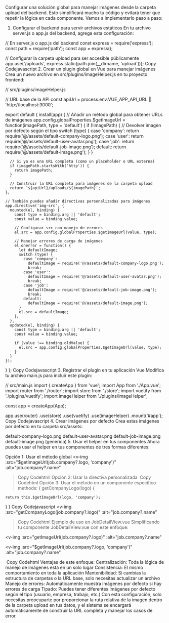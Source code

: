 Configurar una solución global para manejar imágenes desde la carpeta upload del backend. Esto simplificará mucho tu código y evitará tener que repetir la lógica en cada componente. Vamos a implementarlo paso a paso:

1. Configurar el backend para servir archivos estáticos
   En tu archivo server.js o app.js del backend, agrega esta configuración:

// En server.js o app.js del backend
const express = require('express');
const path = require('path');
const app = express();

// Configurar la carpeta upload para ser accesible públicamente
app.use('/uploads', express.static(path.join(\_\_dirname, 'upload')));
Copy Codejavascript 2. Crear un plugin global en Vue para manejar imágenes
Crea un nuevo archivo en src/plugins/imageHelper.js en tu proyecto frontend:

// src/plugins/imageHelper.js

// URL base de la API
const apiUrl = process.env.VUE_APP_API_URL || 'http://localhost:3000';

export default {
install(app) {
// Añadir un método global para obtener URLs de imágenes
app.config.globalProperties.$getImageUrl = function(imagePath, type = 'default') {
if (!imagePath) {
// Devolver imagen por defecto según el tipo
switch (type) {
case 'company':
return require('@/assets/default-company-logo.png');
case 'user':
return require('@/assets/default-user-avatar.png');
case 'job':
return require('@/assets/default-job-image.png');
default:
return require('@/assets/default-image.png');
}
}

      // Si ya es una URL completa (como un placeholder o URL externa)
      if (imagePath.startsWith('http')) {
        return imagePath;
      }

      // Construir la URL completa para imágenes de la carpeta upload
      return `${apiUrl}/uploads/${imagePath}`;
    };

    // También puedes añadir directivas personalizadas para imágenes
    app.directive('img-src', {
      mounted(el, binding) {
        const type = binding.arg || 'default';
        const value = binding.value;

        // Configurar src con manejo de errores
        el.src = app.config.globalProperties.$getImageUrl(value, type);

        // Manejar errores de carga de imágenes
        el.onerror = function() {
          let defaultImage;
          switch (type) {
            case 'company':
              defaultImage = require('@/assets/default-company-logo.png');
              break;
            case 'user':
              defaultImage = require('@/assets/default-user-avatar.png');
              break;
            case 'job':
              defaultImage = require('@/assets/default-job-image.png');
              break;
            default:
              defaultImage = require('@/assets/default-image.png');
          }
          el.src = defaultImage;
        };
      },
      updated(el, binding) {
        const type = binding.arg || 'default';
        const value = binding.value;

        if (value !== binding.oldValue) {
          el.src = app.config.globalProperties.$getImageUrl(value, type);
        }
      }
    });

}
};
Copy Codejavascript 3. Registrar el plugin en tu aplicación Vue
Modifica tu archivo main.js para incluir este plugin:

// src/main.js
import { createApp } from 'vue';
import App from './App.vue';
import router from './router';
import store from './store';
import vuetify from './plugins/vuetify';
import imageHelper from './plugins/imageHelper';

const app = createApp(App);

app.use(router)
.use(store)
.use(vuetify)
.use(imageHelper)
.mount('#app');
Copy Codejavascript 4. Crear imágenes por defecto
Crea estas imágenes por defecto en tu carpeta src/assets:

default-company-logo.png
default-user-avatar.png
default-job-image.png
default-image.png (genérica) 5. Usar el helper en tus componentes
Ahora puedes usar el helper en tus componentes de tres formas diferentes:

Opción 1: Usar el método global
<v-img
:src="$getImageUrl(job.company?.logo, 'company')"
:alt="job.company?.name"

> </v-img>
> Copy Codehtml
> Opción 2: Usar la directiva personalizada
> <img v-img-src:company="job.company?.logo" :alt="job.company?.name">
> Copy Codehtml
> Opción 3: Usar el método en un componente específico
> methods: {
>   getCompanyLogo(logo) {

    return this.$getImageUrl(logo, 'company');

}
}
Copy Codejavascript
<v-img
:src="getCompanyLogo(job.company?.logo)"
:alt="job.company?.name"

> </v-img>
> Copy Codehtml
> Ejemplo de uso en JobDetailView.vue
> Simplificando tu componente JobDetailView.vue con este enfoque:

<!-- En lugar de -->

<v-img
:src="getImageUrl(job.company?.logo)"
:alt="job.company?.name"

> </v-img>

<!-- Usar esto -->

<v-img
:src="$getImageUrl(job.company?.logo, 'company')"
:alt="job.company?.name"

> </v-img>

<!-- O esto con la directiva -->
<img v-img-src:company="job.company?.logo" :alt="job.company?.name" class="v-img">
Copy Codehtml
Ventajas de este enfoque:
Centralización: Toda la lógica de manejo de imágenes está en un solo lugar
Consistencia: El mismo comportamiento en toda la aplicación
Mantenibilidad: Si cambias la estructura de carpetas o la URL base, solo necesitas actualizar un archivo
Manejo de errores: Automáticamente muestra imágenes por defecto si hay errores de carga
Tipado: Puedes tener diferentes imágenes por defecto según el tipo (usuario, empresa, trabajo, etc.)
Con esta configuración, solo necesitas preocuparte por proporcionar la ruta relativa de la imagen dentro de la carpeta upload en tus datos, y el sistema se encargará automáticamente de construir la URL completa y manejar los casos de error.

